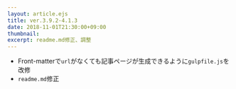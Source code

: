 ```yaml
---
layout: article.ejs
title: ver.3.9.2-4.1.3
date: 2018-11-01T21:30:00+09:00
thumbnail: 
excerpt: readme.md修正、調整
---
```


- Front-matterで`url`がなくても記事ページが生成できるように`gulpfile.js`を改修
- `readme.md`修正